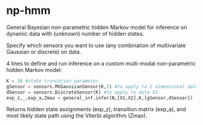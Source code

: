 np-hmm
======

General Bayesian non-parametric hidden Markov model for inference on dynamic data with (unknown) number of hidden states.

Specify which sensors you want to use (any combination of multivariate Gaussian or discrete) on data.

4 lines to define and run inference on a custom multi-modal non-parametric hidden Markov model:

```python
K = 10 #state truncation parameter
gSensor = sensors.MVGaussianSensor(K,2) #to apply to 2 dimensional data X1
dSensor = sensors.DiscreteSensor(K) #to apply to data X2
exp_z,_,exp_a,Zmax = general_inf.infer(N,[X1,X2],K,[gSensor,dSensor])
```

Returns hidden state assignments (exp_z), transition matrix (exp_a), and most likely state path using the Viterbi algorithm (Zmax).